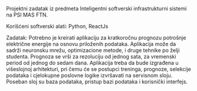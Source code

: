Projektni zadatak iz predmeta Inteligentni softverski infrastrukturni sistemi na PSI MAS FTN.

Korišćeni softverski alati:
Python, ReactJs

Zadatak:
Potrebno je kreirati aplikaciju za kratkoročnu prognozu potrošnje električne energije na osnovu priloženih 
podataka. Aplikacija može da sadrži neuronsku mrežu, optimizacione metode, i druge tehnike po želji 
studenta. Prognoza se vrši za rezoluciju od jednog sata, za vremenski period od jednog do sedam dana. 
Aplikacija treba da bude izgrađena u višeslojnoj arhitekturi, pri čemu će se postupci treninga, prognoze, 
selekcije podataka i cjelokupne poslovne logike izvršavati na servisnom sloju. Poseban sloj su baza 
podataka, pristup bazi podataka i korisnički interfejs.
